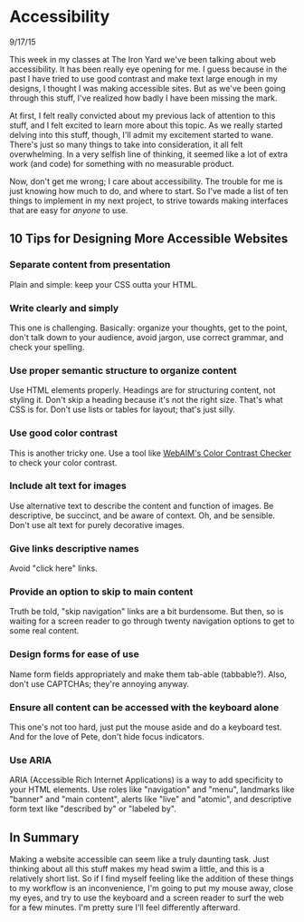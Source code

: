 # Accessibility
9/17/15

This week in my classes at The Iron Yard we've been talking about web accessibility. It has been really eye opening for me. I guess because in the past I have tried to use good contrast and make text large enough in my designs, I thought I was making accessible sites. But as we've been going through this stuff, I've realized how badly I have been missing the mark.

At first, I felt really convicted about my previous lack of attention to this stuff, and I felt excited to learn more about this topic. As we really started delving into this stuff, though, I'll admit my excitement started to wane. There's just so many things to take into consideration, it all felt overwhelming. In a very selfish line of thinking, it seemed like a lot of extra work (and code) for something with no measurable product.

Now, don't get me wrong; I care about accessibility. The trouble for me is just knowing how much to do, and where to start. So I've made a list of ten things to implement in my next project, to strive towards making interfaces that are easy for *anyone* to use.


## 10 Tips for Designing More Accessible Websites

### Separate content from presentation
Plain and simple: keep your CSS outta your HTML.

### Write clearly and simply
This one is challenging. Basically: organize your thoughts, get to the point, don't talk down to your audience, avoid jargon, use correct grammar, and check your spelling.

### Use proper semantic structure to organize content
Use HTML elements properly. Headings are for structuring content, not styling it. Don't skip a heading because it's not the right size. That's what CSS is for. Don't use lists or tables for layout; that's just silly.

### Use good color contrast
This is another tricky one. Use a tool like [WebAIM's Color Contrast Checker](http://webaim.org/resources/contrastchecker) to check your color contrast.

### Include alt text for images
Use alternative text to describe the content and function of images. Be descriptive, be succinct, and be aware of context. Oh, and be sensible. Don't use alt text for purely decorative images.

### Give links descriptive names
Avoid "click here" links.

### Provide an option to skip to main content
Truth be told, "skip navigation" links are a bit burdensome. But then, so is waiting for a screen reader to go through twenty navigation options to get to some real content.

### Design forms for ease of use
Name form fields appropriately and make them tab-able (tabbable?). Also, don't use CAPTCHAs; they're annoying anyway.

### Ensure all content can be accessed with the keyboard alone
This one's not too hard, just put the mouse aside and do a keyboard test. And for the love of Pete, don't hide focus indicators.

### Use ARIA
ARIA (Accessible Rich Internet Applications) is a way to add specificity to your HTML elements. Use roles like "navigation" and "menu", landmarks like "banner" and "main content", alerts like "live" and "atomic", and descriptive form text like "described by" or "labeled by".


## In Summary

Making a website accessible can seem like a truly daunting task. Just thinking about all this stuff makes my head swim a little, and this is a relatively short list. So if I find myself feeling like the addition of these things to my workflow is an inconvenience, I'm going to put my mouse away, close my eyes, and try to use the keyboard and a screen reader to surf the web for a few minutes. I'm pretty sure I'll feel differently afterward.